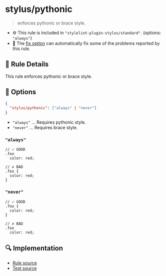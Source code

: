 # stylus/pythonic

> enforces pythonic or brace style.

- :gear: This rule is included in `"stylelint-plugin-stylus/standard"`. (options: `"always"`)
- :wrench: The [fix option](https://stylelint.io/user-guide/usage/options#fix) can automatically fix some of the problems reported by this rule.

## :book: Rule Details

This rule enforces pythonic or brace style.

## :wrench: Options

```json
{
  "stylus/pythonic": ["always" | "never"]
}
```

- `"always"` ... Requires pythonic style.
- `"never"` ... Requires brace style.

### `"always"`

```styl
// ✓ GOOD
.foo
  color: red;

// ✗ BAD
.foo {
  color: red;
}
```

### `"never"`

```styl
// ✓ GOOD
.foo {
  color: red;
}

// ✗ BAD
.foo
  color: red;
```

## :mag: Implementation

- [Rule source](https://github.com/ota-meshi/stylelint-plugin-stylus/blob/master/lib/rules/pythonic.js)
- [Test source](https://github.com/ota-meshi/stylelint-plugin-stylus/blob/master/tests/lib/rules/pythonic.js)
